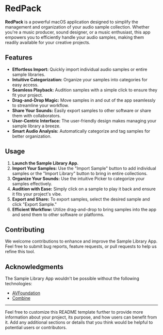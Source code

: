 # RedPack


**RedPack** is a powerful macOS application designed to simplify the management and organization of your audio sample collection. Whether you're a music producer, sound designer, or a music enthusiast, this app empowers you to efficiently handle your audio samples, making them readily available for your creative projects.

## Features

- **Effortless Import:** Quickly import individual audio samples or entire sample libraries.
- **Intuitive Categorization:** Organize your samples into categories for easy access.
- **Seamless Playback:** Audition samples with a simple click to ensure they fit your project.
- **Drag-and-Drop Magic:** Move samples in and out of the app seamlessly to streamline your workflow.
- **Share Your Sounds:** Easily export samples to other software or share them with collaborators.
- **User-Centric Interface:** The user-friendly design makes managing your sample library a breeze.
- **Smart Audio Analysis:** Automatically categorize and tag samples for better organization.

## Usage

1. **Launch the Sample Library App.**
2. **Import Your Samples:** Use the "Import Sample" button to add individual samples or the "Import Library" button to bring in entire collections.
3. **Organize Your Sounds:** Use the intuitive Picker to categorize your samples effectively.
4. **Audition with Ease:** Simply click on a sample to play it back and ensure it fits your project's vibe.
5. **Export and Share:** To export samples, select the desired sample and click "Export Sample."
6. **Efficient Workflow:** Utilize drag-and-drop to bring samples into the app and send them to other software or platforms.

## Contributing

We welcome contributions to enhance and improve the Sample Library App. Feel free to submit bug reports, feature requests, or pull requests to help us refine this tool.


## Acknowledgments

The Sample Library App wouldn't be possible without the following technologies:

- [AVFoundation](https://developer.apple.com/av-foundation/)
- [Combine](https://developer.apple.com/documentation/combine)

---

Feel free to customize this README template further to provide more information about your project, its purpose, and how users can benefit from it. Add any additional sections or details that you think would be helpful to potential users or contributors.
